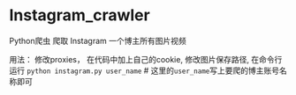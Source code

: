# Instagram_crawler
Python爬虫 爬取 Instagram 一个博主所有图片视频

用法：
修改proxies，
在代码中加上自己的cookie,
修改图片保存路径,
在命令行运行 `python instagram.py user_name`  # 这里的`user_name`写上要爬的博主账号名称即可
